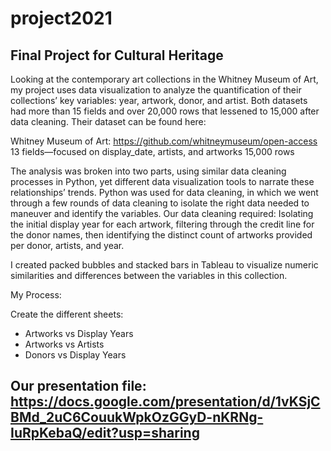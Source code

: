 # project2021

## Final Project for Cultural Heritage


Looking at the contemporary art collections in the Whitney Museum of Art, my project uses data visualization to analyze the quantification of their collections’ key variables: year, artwork, donor, and artist. Both datasets had more than 15 fields and over 20,000 rows that lessened to 15,000 after data cleaning. Their dataset can be found here:

Whitney Museum of Art: https://github.com/whitneymuseum/open-access 13 fields—focused on display_date, artists, and artworks 15,000 rows

The analysis was broken into two parts, using similar data cleaning processes in Python, yet different data visualization tools to narrate these relationships’ trends. Python was used for data cleaning, in which we went through a few rounds of data cleaning to isolate the right data needed to maneuver and identify the variables. Our data cleaning required: Isolating the initial display year for each artwork, filtering through the credit line for the donor names, then identifying the distinct count of artworks provided per donor, artists, and year.

I created packed bubbles and stacked bars in Tableau to visualize numeric similarities and differences between the variables in this collection. 

My Process:

Create the different sheets:
+ Artworks vs Display Years
+ Artworks vs Artists
+ Donors vs Display Years

## Our presentation file: https://docs.google.com/presentation/d/1vKSjCBMd_2uC6CouukWpkOzGGyD-nKRNg-IuRpKebaQ/edit?usp=sharing
